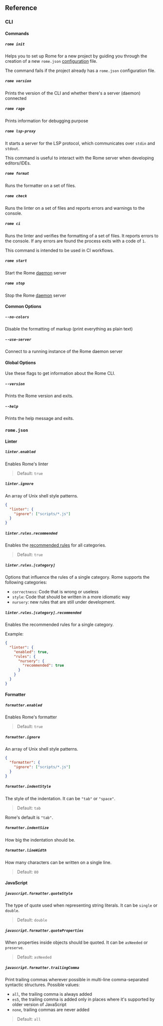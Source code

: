 ## Reference

### CLI

#### Commands

##### `rome init`

Helps you to set up Rome for a new project by guiding you through the creation of a new `rome.json` [configuration](#configuration) file.

The command fails if the project already has a `rome.json` configuration file.

##### `rome version`

Prints the version of the CLI and whether there's a server (daemon) connected

##### `rome rage`

Prints information for debugging purpose

##### `rome lsp-proxy`

It starts a server for the LSP protocol, which communicates over `stdin` and `stdout`.

This command is useful to interact with the Rome server when developing editors/IDEs. 

##### `rome format`

Runs the formatter on a set of files.

##### `rome check`

Runs the linter on a set of files and reports errors and warnings to the console.

##### `rome ci`

Runs the linter and verifies the formatting of a set of files. It reports errors to the console. If any errors are found the process exits with a code of `1`.

This command is intended to be used in CI workflows.

##### `rome start`

Start the Rome [daemon](#daemon) server

##### `rome stop`

Stop the Rome [daemon](#deamon) server

#### Common Options

##### `--no-colors`

Disable the formatting of markup (print everything as plain text)

##### `--use-server`

Connect to a running instance of the Rome daemon server

#### Global Options

Use these flags to get information about the Rome CLI.

##### `--version`

Prints the Rome version and exits.

##### `--help`

Prints the help message and exits.

### `rome.json`

#### Linter

##### `linter.enabled`

Enables Rome's linter

> Default: `true`


##### `linter.ignore`

An array of Unix shell style patterns.

```json
{
  "linter": {
    "ignore": ["scripts/*.js"]
  }
}
```

##### `linter.rules.recommended`

Enables the [recommended rules](/docs/lint/rules) for all categories.

> Default: `true`

##### `linter.rules.[category]`

Options that influence the rules of a single category. Rome supports the following categories:

- `correctness`: Code that is wrong or useless
- `style`: Code that should be written in a more idiomatic way
- `nursery`: new rules that are still under development.

##### `linter.rules.[category].recommended`

Enables the recommended rules for a single category.

Example:

```json
{
  "linter": {
    "enabled": true,
    "rules": {
      "nursery": {
        "recommended": true
      }
    }
  }
}
```

#### Formatter

##### `formatter.enabled`

Enables Rome's formatter

> Default: `true`

##### `formatter.ignore`

An array of Unix shell style patterns.

```json
{
  "formatter": {
    "ignore": ["scripts/*.js"]
  }
}
```

##### `formatter.indentStyle`

The style of the indentation. It can be `"tab"` or `"space"`.

> Default: `tab`

Rome's default is `"tab"`.

##### `formatter.indentSize`

How big the indentation should be.

##### `formatter.lineWidth`

How many characters can be written on a single line.

> Default: `80`

#### JavaScript

##### `javascript.formatter.quoteStyle`

The type of quote used when representing string literals. It can be `single` or `double`.

> Default: `double`

##### `javascript.formatter.quoteProperties`

When properties inside objects should be quoted. It can be `asNeeded` or `preserve`.

> Default: `asNeeded`
 

##### `javascript.formatter.trailingComma`

Print trailing commas wherever possible in multi-line comma-separated syntactic structures. Possible values:
- `all`, the trailing comma is always added
- `es5`, the trailing comma is added only in places where it's supported by older version of JavaScript
- `none`, trailing commas are never added

> Default: `all`
